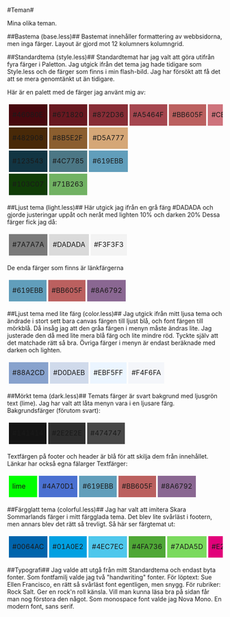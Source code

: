 #Teman#

Mina olika teman.

##Bastema (base.less)##
Bastemat innehåller formattering av webbsidorna, men inga färger.
Layout är gjord mot 12 kolumners kolumngrid.

##Standardtema (style.less)##
Standardtemat har jag valt att göra utifrån fyra färger i Paletton.
Jag utgick ifrån det tema jag hade tidigare som Style.less och de färger som finns i min flash-bild. Jag har försökt att få det att se mera genomtänkt ut än tidigare.

Här är en palett med de färger jag använt mig av:
<table style="border-spacing: 4px; border-collapse: separate">
<tr>
<td style="height: 50px; width: 50px; background-color: #46080E">#46080E</td>
<td style="height: 50px; width: 50px; background-color: #671820">#671820</td>
<td style="height: 50px; width: 50px; background-color: #872D36">#872D36</td>
<td style="height: 50px; width: 50px; background-color: #A5464F">#A5464F</td>
<td style="height: 50px; width: 50px; background-color: #BB605F">#BB605F</td>
<td style="height: 50px; width: 50px; background-color: #CE737C">#CE737C</td>
</tr>
<tr>
<td style="height: 50px; width: 50px; background-color: #482908">#482908</td>
<td style="height: 50px; width: 50px; background-color: #8B5E2F">#8B5E2F</td>
<td style="height: 50px; width: 50px; background-color: #D5A777">#D5A777</td>
</tr>
<tr>
<td style="height: 50px; width: 50px; background-color: #123543">#123543</td>
<td style="height: 50px; width: 50px; background-color: #4C7785">#4C7785</td>
<td style="height: 50px; width: 50px; background-color: #619EBB">#619EBB</td>
</tr>
<tr>
<td style="height: 50px; width: 50px; background-color: #103C07">#103C07</td>
<td style="height: 50px; width: 50px; background-color: #71B263">#71B263</td>
</tr>
</table>

##Ljust tema (light.less)##
Här utgick jag ifrån en grå färg #DADADA och gjorde justeringar uppåt och neråt med lighten 10% och darken 20%
Dessa färger fick jag då:
<table style="border-spacing: 4px; border-collapse: separate">
<tr>
<td style="height: 50px; width: 50px; background-color: #7A7A7A">#7A7A7A</td>
<td style="height: 50px; width: 50px; background-color: #DADADA">#DADADA</td>
<td style="height: 50px; width: 50px; background-color: #F3F3F3">#F3F3F3</td>
</tr>
</table>

De enda färger som finns är länkfärgerna
<table style="border-spacing: 4px; border-collapse: separate">
<tr>
<td style="height: 50px; width: 50px; background-color: #619EBB">#619EBB</td>
<td style="height: 50px; width: 50px; background-color: #BB605F">#BB605F</td>
<td style="height: 50px; width: 50px; background-color: #8A6792">#8A6792</td>
</tr>
</table>

##Ljust tema med lite färg (color.less)##
Jag utgick ifrån mitt ljusa tema och ändrade i stort sett bara canvas färgen till ljust blå, och font färgen till mörkblå.
Då insåg jag att den gråa färgen i menyn måste ändras lite. Jag justerade den då med lite mera blå färg och lite mindre röd. Tyckte själv att det matchade rätt så bra.
Övriga färger i menyn är endast beräknade med darken och lighten.
<table style="border-spacing: 4px; border-collapse: separate">
<tr>
<td style="height: 50px; width: 50px; background-color: #88A2CD">#88A2CD</td>
<td style="height: 50px; width: 50px; background-color: #D0DAEB">#D0DAEB</td>
<td style="height: 50px; width: 50px; background-color: #EBF5FF">#EBF5FF</td>
<td style="height: 50px; width: 50px; background-color: #F4F6FA">#F4F6FA</td>
</tr>
</table>

##Mörkt tema (dark.less)##
Temats färger är svart bakgrund med ljusgrön text (lime).
Jag har valt att låta menyn vara i en ljusare färg.
Bakgrundsfärger (förutom svart):
<table style="border-spacing: 4px; border-collapse: separate">
<tr>
<td style="height: 50px; width: 50px; background-color: #141414">#141414</td>
<td style="height: 50px; width: 50px; background-color: #2E2E2E">#2E2E2E</td>
<td style="height: 50px; width: 50px; background-color: #474747">#474747</td>
</tr>
</table>

Textfärgen på footer och header är blå för att skilja dem från innehållet.
Länkar har också egna fälarger
Textfärger:
<table style="border-spacing: 4px; border-collapse: separate">
<tr>
<td style="height: 50px; width: 50px; background-color: lime">lime</td>
<td style="height: 50px; width: 50px; background-color: #4A70D1">#4A70D1</td>
<td style="height: 50px; width: 50px; background-color: #619EBB">#619EBB</td>
<td style="height: 50px; width: 50px; background-color: #BB605F">#BB605F</td>
<td style="height: 50px; width: 50px; background-color: #8A6792">#8A6792</td>

</tr>
</table>

##Färgglatt tema (colorful.less)##
Jag har valt att imitera Skara Sommarlands färger i mitt färgglada tema.
Det blev lite svårläst i footern, men annars blev det rätt så trevligt.
Så här ser färgtemat ut:
<table style="border-spacing: 4px; border-collapse: separate">
<tr>
<td style="height: 50px; width: 50px; background-color: #0064AC">#0064AC</td>
<td style="height: 50px; width: 50px; background-color: #01A0E2">#01A0E2</td>
<td style="height: 50px; width: 50px; background-color: #4EC7EC">#4EC7EC</td>
<td style="height: 50px; width: 50px; background-color: #4FA736">#4FA736</td>
<td style="height: 50px; width: 50px; background-color: #7ADA5D">#7ADA5D</td>
<td style="height: 50px; width: 50px; background-color: #E2007A">#E2007A</td>
<td style="height: 50px; width: 50px; background-color: #FC75BF">#FC75BF</td>
<td style="height: 50px; width: 50px; background-color: #FAB700">#FAB700</td>
<td style="height: 50px; width: 50px; background-color: #FEF788">#FEF788</td>
</tr>
</table>

##Typografi##
Jag valde att utgå från mitt Standardtema och endast byta fonter.
Som fontfamilj valde jag två "handwriting" fonter.
För löptext: Sue Ellen Francisco, en rätt så svårläst font egentligen, men snygg.
För rubriker: Rock Salt. Ger en rock'n roll känsla.
Vill man kunna läsa bra på sidan får man nog förstora den något.
Som monospace font valde jag Nova Mono. En modern font, sans serif.
